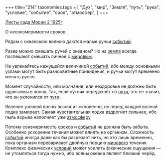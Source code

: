+++
title="214"
taxonomies.tags = [
 "Дух",
 "мир",
 "Земля",
 "путь",
 "рука",
 "условие",
 "событие",
 "срок",
 "атмосфер",
]
+++

[Листы сада Мории 2 1925г](/agni/1925)

О несоизмеримости сроков.   

Рядом с океанскою волною даются малые ручьи [событий](/tags/событие).   

Разве можно смешать ручей с океаном? Но на [земле](/tags/Земля) всегда поспешают смешать личное с [мировым](/tags/событие).   

Не увлекайтесь кажущейся величиной [событий](/tags/событие), ибо между основными узлами могут быть разноцветные привидения, и ручьи могут временно менять русло.   

Момент случайности, или молчание, или нездоровье не должны быть вдвигаемы в волну. Так, если путник передохнёт по [пути](/tags/путь), это не значит, что он уклонился от [пути](/tags/путь).   

Явление узловой волны возносит мгновенно, но перед каждой волной лодка замирает. Самая чувствительная лодка вздрогнет сильнее, ибо пыль взрыва наполняет уже [атмосферу](/tags/атмосфер).   

Потому соизмеримость сроков и [событий](/tags/событие) не должна быть забыта. Особенно ускорение течения может влиять на организм. Сложность [событий](/tags/событие) иногда даже как бы разрезает нить, но это лишь временно, пока организм переваривает двойную порцию [мирового](/tags/мир) течения. Комплекс физических [условий](/tags/условие) может усилить физические ощущения — не утомляться тогда нужно, ибо волны океана являют близкий черёд.   


